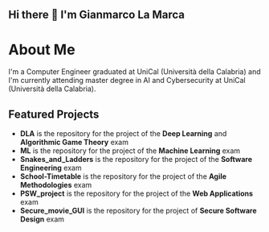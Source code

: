## Hi there 👋 I'm Gianmarco La Marca

# About Me
I'm a Computer Engineer graduated at UniCal (Università della Calabria) and I'm currently attending master degree in AI and Cybersecurity at UniCal (Università della Calabria).

## Featured Projects
- **DLA** is the repository for the project of the **Deep Learning** and **Algorithmic Game Theory** exam
- **ML** is the repository for the project of the **Machine Learning** exam
- **Snakes_and_Ladders** is the repository for the project of the **Software Engineering** exam
- **School-Timetable** is the repository for the project of the **Agile Methodologies** exam
- **PSW_project** is the repository for the project of the **Web Applications** exam
- **Secure_movie_GUI** is the repository for the project of **Secure Software Design** exam

<!--
<a href="#">
  <img align="center" src="https://github-readme-stats.vercel.app/api/top-langs/?username=GLAwasTaken&theme=bear&hide_border=true&hide=ShaderLab,HLSL&layout=compact&langs_count=8" />
</a>


**GLAwasTaken/GLAwasTaken** is a ✨ _special_ ✨ repository because its `README.md` (this file) appears on your GitHub profile.

Here are some ideas to get you started:

- 🔭 I’m currently working on ...
- 🌱 I’m currently learning ...
- 👯 I’m looking to collaborate on ...
- 🤔 I’m looking for help with ...
- 💬 Ask me about ...
- 📫 How to reach me: ...
- 😄 Pronouns: ...
- ⚡ Fun fact: ...
-->

